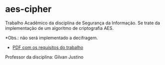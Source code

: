 # aes-cipher
Trabalho Acadêmico da disciplina de Segurança da Informação. Se trate da implementação de um algoritmo de criptografia AES.

*Obs.: não será implementado a decifragem.

- [PDF com os requisitos do trabalho](https://ava3.furb.br/mod/assign/view.php?id=700757)

Professor da disciplina: Gilvan Justino

  